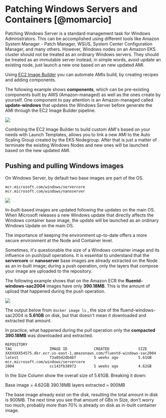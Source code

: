 # Patching Windows Servers and Containers [@momarcio]

Patching Windows Server is a standard management task for Windows Administrators. This can be accomplished using different tools like Amazon System Manager - Patch Manager, WSUS, System Center Configuration Manager, and many others. However, Windows nodes on an Amazon EKS cluster should not be treated as an ordinary Windows servers. They should be treated as an immutable server instead, in simple words, avoid update an existing node, just launch a new one based on an new updated AMI.

Using [EC2 Image Builder](https://aws.amazon.com/image-builder/) you can automate AMIs build, by creating recipes and adding components.

The following example shows **components**, which can be pre-existing components built by AWS (Amazon-managed) as well as the ones create by yourself. One component to pay attention is an Amazon-managed called **update-windows** that updates the Windows Server before generate the AMI through the EC2 Image Builder pipeline.

![](https://hackmd.io/_uploads/B1T8xZI8u.png)

Combining the EC2 Image Builder to build custom AMI's based on your needs with Launch Templates, allows you to link a new AMI to the Auto Scaling Group created by the EKS Nodegroup. After that is just a matter of terminate the existing Windows Nodes and new ones will be launched based on the new updated AMI.


## Pushing and pulling Windows images
On Windows Server, by default two base images are part of the OS.

```
mcr.microsoft.com/windows/servercore
mcr.microsoft.com/windows/nanoserver
```

![](https://hackmd.io/_uploads/S1bA6WI8d.png)


In-built-based images are updated following the updates on the main OS. When Microsoft releases a new Windows update that directly affects the Windows container base image, the update will be launched as an ordinary Windows Update on the main OS. 

The importance of keeping the environment up-to-date offers a more secure environment at the Node and Container level.

Sometimes, it's questionable the size of a Windows container image and its influence on push/pull operations. It is essential to understand that the **servercore** or **nanoserver** base images are already extracted on the Node as an in-built image; during a push operation, only the layers that compose your image are uploaded to the repository.

The following example shows that on the Amazon ECR the **fluentd-windows-sac2004** images have only **390.18MB**. This is the amount of upload that happened during the push operation.

![](https://hackmd.io/_uploads/H1UcJzI8d.png)

The output below from `docker image ls` , the size of the fluend-windows-sac2004 is **5.61GB** on disk, but that doesn't mean it downloaded and extracted that amount.

In practice, what happened during the pull operation only the **compacted 390.18MB** was downloaded and extracted.

```
REPOSITORY                                                             TAG                 IMAGE ID            CREATED             SIZE
XXXXXXX54575.dkr.ecr.us-east-1.amazonaws.com/fluentd-windows-sac2004   latest              f3a05d2db4bf        5 weeks ago         5.61GB
mcr.microsoft.com/windows/servercore                                   2004                cc143fb38972        5 weeks ago         4.62GB
```

In the Size Column show the overall size of 5.61GB. Breaking it down:

Base image = 4.62GB
390.18MB layers extracted = 900MB

The base image already exist on the disk, resulting the total amount in disk is 900MB. The next time you see that amount of GBs in Size, don't worry too much, probably more than 70% is already on disk as in-built container image.



